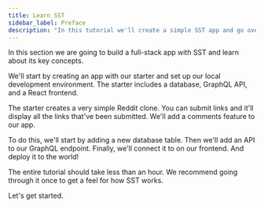 ```yaml
---
title: Learn SST
sidebar_label: Preface
description: "In this tutorial we'll create a simple SST app and go over some of its key concepts."
---
```


In this section we are going to build a full-stack app with SST and learn about its key concepts.

We'll start by creating an app with our starter and set up our local development environment. The starter includes a database, GraphQL API, and a React frontend.

The starter creates a very simple Reddit clone. You can submit links and it'll display all the links that've been submitted. We'll add a comments feature to our app.

To do this, we'll start by adding a new database table. Then we'll add an API to our GraphQL endpoint. Finally, we'll connect it to on our frontend. And deploy it to the world!

The entire tutorial should take less than an hour. We recommend going through it once to get a feel for how SST works.

Let's get started.
